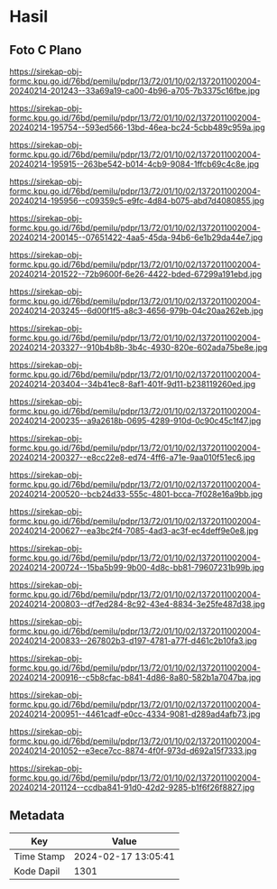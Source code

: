 # Hasil

## Foto C Plano

https://sirekap-obj-formc.kpu.go.id/76bd/pemilu/pdpr/13/72/01/10/02/1372011002004-20240214-201243--33a69a19-ca00-4b96-a705-7b3375c16fbe.jpg

https://sirekap-obj-formc.kpu.go.id/76bd/pemilu/pdpr/13/72/01/10/02/1372011002004-20240214-195754--593ed566-13bd-46ea-bc24-5cbb489c959a.jpg

https://sirekap-obj-formc.kpu.go.id/76bd/pemilu/pdpr/13/72/01/10/02/1372011002004-20240214-195915--263be542-b014-4cb9-9084-1ffcb69c4c8e.jpg

https://sirekap-obj-formc.kpu.go.id/76bd/pemilu/pdpr/13/72/01/10/02/1372011002004-20240214-195956--c09359c5-e9fc-4d84-b075-abd7d4080855.jpg

https://sirekap-obj-formc.kpu.go.id/76bd/pemilu/pdpr/13/72/01/10/02/1372011002004-20240214-200145--07651422-4aa5-45da-94b6-6e1b29da44e7.jpg

https://sirekap-obj-formc.kpu.go.id/76bd/pemilu/pdpr/13/72/01/10/02/1372011002004-20240214-201522--72b9600f-6e26-4422-bded-67299a191ebd.jpg

https://sirekap-obj-formc.kpu.go.id/76bd/pemilu/pdpr/13/72/01/10/02/1372011002004-20240214-203245--6d00f1f5-a8c3-4656-979b-04c20aa262eb.jpg

https://sirekap-obj-formc.kpu.go.id/76bd/pemilu/pdpr/13/72/01/10/02/1372011002004-20240214-203327--910b4b8b-3b4c-4930-820e-602ada75be8e.jpg

https://sirekap-obj-formc.kpu.go.id/76bd/pemilu/pdpr/13/72/01/10/02/1372011002004-20240214-203404--34b41ec8-8af1-401f-9d11-b238119260ed.jpg

https://sirekap-obj-formc.kpu.go.id/76bd/pemilu/pdpr/13/72/01/10/02/1372011002004-20240214-200235--a9a2618b-0695-4289-910d-0c90c45c1f47.jpg

https://sirekap-obj-formc.kpu.go.id/76bd/pemilu/pdpr/13/72/01/10/02/1372011002004-20240214-200327--e8cc22e8-ed74-4ff6-a71e-9aa010f51ec6.jpg

https://sirekap-obj-formc.kpu.go.id/76bd/pemilu/pdpr/13/72/01/10/02/1372011002004-20240214-200520--bcb24d33-555c-4801-bcca-7f028e16a9bb.jpg

https://sirekap-obj-formc.kpu.go.id/76bd/pemilu/pdpr/13/72/01/10/02/1372011002004-20240214-200627--ea3bc2f4-7085-4ad3-ac3f-ec4deff9e0e8.jpg

https://sirekap-obj-formc.kpu.go.id/76bd/pemilu/pdpr/13/72/01/10/02/1372011002004-20240214-200724--15ba5b99-9b00-4d8c-bb81-79607231b99b.jpg

https://sirekap-obj-formc.kpu.go.id/76bd/pemilu/pdpr/13/72/01/10/02/1372011002004-20240214-200803--df7ed284-8c92-43e4-8834-3e25fe487d38.jpg

https://sirekap-obj-formc.kpu.go.id/76bd/pemilu/pdpr/13/72/01/10/02/1372011002004-20240214-200833--267802b3-d197-4781-a77f-d461c2b10fa3.jpg

https://sirekap-obj-formc.kpu.go.id/76bd/pemilu/pdpr/13/72/01/10/02/1372011002004-20240214-200916--c5b8cfac-b841-4d86-8a80-582b1a7047ba.jpg

https://sirekap-obj-formc.kpu.go.id/76bd/pemilu/pdpr/13/72/01/10/02/1372011002004-20240214-200951--4461cadf-e0cc-4334-9081-d289ad4afb73.jpg

https://sirekap-obj-formc.kpu.go.id/76bd/pemilu/pdpr/13/72/01/10/02/1372011002004-20240214-201052--e3ece7cc-8874-4f0f-973d-d692a15f7333.jpg

https://sirekap-obj-formc.kpu.go.id/76bd/pemilu/pdpr/13/72/01/10/02/1372011002004-20240214-201124--ccdba841-91d0-42d2-9285-b1f6f26f8827.jpg


## Metadata

| Key        | Value               |
| ---------- | ------------------- |
| Time Stamp | 2024-02-17 13:05:41 |
| Kode Dapil | 1301                |



